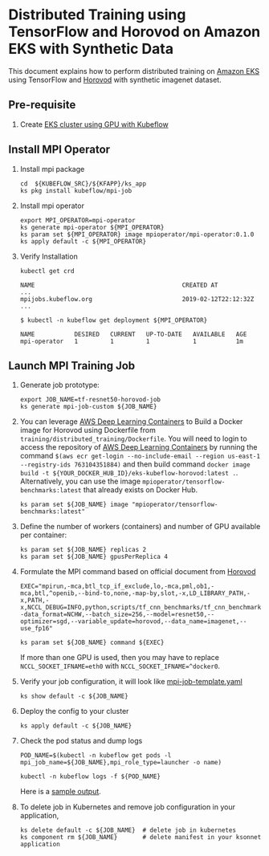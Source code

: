 # Distributed Training using TensorFlow and Horovod on Amazon EKS with Synthetic Data

This document explains how to perform distributed training on [Amazon EKS](https://aws.amazon.com/eks/) using TensorFlow and [Horovod](https://github.com/uber/horovod) with synthetic imagenet dataset.

## Pre-requisite

1. Create [EKS cluster using GPU with Kubeflow](../../eks-gpu.md)

## Install MPI Operator

1. Install mpi package

   ```
   cd  ${KUBEFLOW_SRC}/${KFAPP}/ks_app
   ks pkg install kubeflow/mpi-job
   ```

1. Install mpi operator

   ```
   export MPI_OPERATOR=mpi-operator
   ks generate mpi-operator ${MPI_OPERATOR}
   ks param set ${MPI_OPERATOR} image mpioperator/mpi-operator:0.1.0
   ks apply default -c ${MPI_OPERATOR}
   ```

1. Verify Installation

   ```
   kubectl get crd

   NAME                                         CREATED AT
   ...
   mpijobs.kubeflow.org                         2019-02-12T22:12:32Z
   ...

   $ kubectl -n kubeflow get deployment ${MPI_OPERATOR}

   NAME           DESIRED   CURRENT   UP-TO-DATE   AVAILABLE   AGE
   mpi-operator   1         1         1            1           1m
   ```

## Launch MPI Training Job

1. Generate job prototype:

   ```
   export JOB_NAME=tf-resnet50-horovod-job
   ks generate mpi-job-custom ${JOB_NAME}
   ```

1. You can leverage [AWS Deep Learning Containers](https://aws.amazon.com/machine-learning/containers/) to Build a Docker image for Horovod using Dockerfile from `training/distributed_training/Dockerfile`. You will need to login to access the repository of [AWS Deep Learning Containers](https://aws.amazon.com/machine-learning/containers/) by running the command `$(aws ecr get-login --no-include-email --region us-east-1 --registry-ids 763104351884)` and then build command `docker image build -t ${YOUR_DOCKER_HUB_ID}/eks-kubeflow-horovod:latest .`. Alternatively, you can use the image `mpioperator/tensorflow-benchmarks:latest` that already exists on Docker Hub.

   ```
   ks param set ${JOB_NAME} image "mpioperator/tensorflow-benchmarks:latest"
   ```

1. Define the number of workers (containers) and number of GPU available per container:

   ```
   ks param set ${JOB_NAME} replicas 2
   ks param set ${JOB_NAME} gpusPerReplica 4
   ```

1. Formulate the MPI command based on official document from [Horovod](https://github.com/uber/horovod)

    ```
    EXEC="mpirun,-mca,btl_tcp_if_exclude,lo,-mca,pml,ob1,-mca,btl,^openib,--bind-to,none,-map-by,slot,-x,LD_LIBRARY_PATH,-x,PATH,-x,NCCL_DEBUG=INFO,python,scripts/tf_cnn_benchmarks/tf_cnn_benchmarks.py,--data_format=NCHW,--batch_size=256,--model=resnet50,--optimizer=sgd,--variable_update=horovod,--data_name=imagenet,--use_fp16"

    ks param set ${JOB_NAME} command ${EXEC}
    ```

    If more than one GPU is used, then you may have to replace `NCCL_SOCKET_IFNAME=eth0` with `NCCL_SOCKET_IFNAME=^docker0`.

1. Verify your job configuration, it will look like [mpi-job-template.yaml](../../samples/imagenet/distributed_training/mpi-job-template.yaml)

    ```
    ks show default -c ${JOB_NAME}
    ```

1. Deploy the config to your cluster

    ```
    ks apply default -c ${JOB_NAME}
    ```

1. Check the pod status and dump logs

    ```
    POD_NAME=$(kubectl -n kubeflow get pods -l mpi_job_name=${JOB_NAME},mpi_role_type=launcher -o name)

    kubectl -n kubeflow logs -f ${POD_NAME}
    ```

    Here is a [sample output](logs/tensorflow-horovod-synthetic-log.txt).

1. To delete job in Kubernetes and remove job configuration in your application,

    ```
    ks delete default -c ${JOB_NAME}  # delete job in kubernetes
    ks component rm ${JOB_NAME}       # delete manifest in your ksonnet application
    ```
